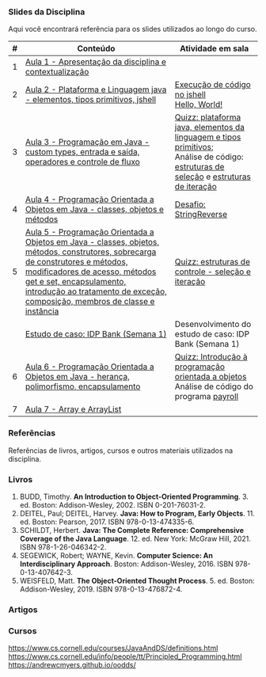 ### Slides da Disciplina

Aqui você encontrará referência para os slides utilizados ao longo do curso.

|#|Conteúdo|Atividade em sala|
|---|---|---|
|1|[Aula 1 - Apresentação da disciplina e contextualização](https://1drv.ms/p/s!Avnn2LcOmn0Y3ltEAM4VkDlZVnQZ?e=a8rE6j)| |
|2|[Aula 2 - Plataforma e Linguagem java - elementos, tipos primitivos, jshell](https://1drv.ms/p/s!Avnn2LcOmn0Y3xZnW3vJA-cF9oB2?e=5xlCcv)| [Execução de código no jshell](./examples/02a-elements-primitives-jshell/) <br> [Hello, World!](/lectures/examples/00-hello)|
|3|[Aula 3 - Programação em Java - custom types, entrada e saída, operadores e controle de fluxo](https://1drv.ms/p/s!Avnn2LcOmn0Y3zPoINGBudmIix2X?e=H5Orac)| [Quizz: plataforma java, elementos da linguagem e tipos primitivos](https://idp2.vevox.com/#/share/AIMIDN010NEQOHBNNEZA/meetingdata/710808/session/714745/pollresults); <br> Análise de código: [estruturas de seleção](/lectures/examples/04-selection-statements/) e [estruturas de iteração](/lectures/examples/05-iteration-statements/)|
|4|[Aula 4 - Programação Orientada a Objetos em Java - classes, objetos e métodos](https://1drv.ms/p/s!Avnn2LcOmn0Y3z07tfmzQYKuLXJK?e=WDMEbX)| [Desafio: StringReverse](../challenges/01-reverse)|
| 5 | [Aula 5 - Programação Orientada a Objetos em Java - classes, objetos, métodos, construtores, sobrecarga de construtores e métodos, modificadores de acesso, métodos get e set, encapsulamento, introdução ao tratamento de exceção, composição, membros de classe e instância](https://1drv.ms/p/s!Avnn2LcOmn0Y31s3uczqB-Lou_2O?e=q233L4)| [Quizz: estruturas de controle - seleção e iteração](https://idp2.vevox.com/#/share/URPMNU5HMDKBS9BH8YFK/meetingdata/717548/session/721485) |
|  | [Estudo de caso: IDP Bank (Semana 1)](../challenges/02-bank/) | Desenvolvimento do estudo de caso: IDP Bank (Semana 1) |
| 6 | [Aula 6 - Programação Orientada a Objetos em Java - herança, polimorfismo, encapsulamento](https://1drv.ms/p/s!Avnn2LcOmn0Y32GgrYpPTFA8lUHl?e=u7L4jb)| [Quizz: Introdução à programação orientada a objetos](https://idp2.vevox.com/#/share/JWELEXXZROTD8KL0Z1QT/meetingdata/720920/session/724857) <br> Análise de código do programa [payroll](./examples/09-inheritance/payroll/) |
| 7 | [Aula 7 - Array e ArrayList](https://1drv.ms/p/s!Avnn2LcOmn0Y31mEsDxOHyKDT0OE?e=QwcIjL) |  |

### Referências

Referências de livros, artigos, cursos e outros materiais utilizados na disciplina.

### Livros

1. BUDD, Timothy. **An Introduction to Object-Oriented Programming**. 3. ed. Boston: Addison-Wesley, 2002. ISBN 0-201-76031-2.
2. DEITEL, Paul; DEITEL, Harvey. **Java: How to Program, Early Objects**. 11. ed. Boston: Pearson, 2017. ISBN 978-0-13-474335-6.
3. SCHILDT, Herbert. **Java: The Complete Reference: Comprehensive Coverage of the Java Language**. 12. ed. New York: McGraw Hill, 2021. ISBN 978-1-26-046342-2.
4. SEGEWICK, Robert; WAYNE, Kevin. **Computer Science: An Interdisciplinary Approach**. Boston: Addison-Wesley, 2016. ISBN 978-0-13-407642-3.
5. WEISFELD, Matt. **The Object-Oriented Thought Process**. 5. ed. Boston: Addison-Wesley, 2019. ISBN 978-0-13-476872-4.

### Artigos

### Cursos

https://www.cs.cornell.edu/courses/JavaAndDS/definitions.html
https://www.cs.cornell.edu/info/people/tt/Principled_Programming.html
https://andrewcmyers.github.io/oodds/



